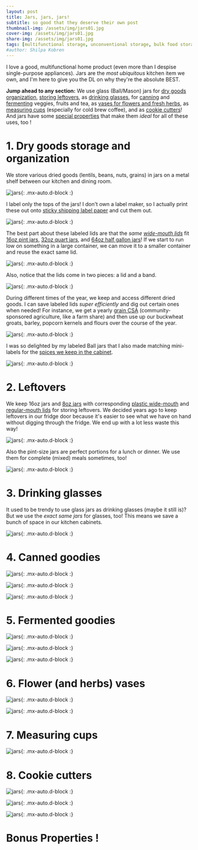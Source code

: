 ```yaml
---
layout: post
title: Jars, jars, jars! 
subtitle: so good that they deserve their own post
thumbnail-img: /assets/img/jars01.jpg
cover-img: /assets/img/jars01.jpg
share-img: /assets/img/jars01.jpg
tags: [multifunctional storage, unconventional storage, bulk food storage, jars, kitchen, pantry, glasses, cookie cutters, leftovers]
#author: Shilpa Kobren
---
```


I love a good, multifunctional home product (even more than I despise single-purpose appliances). Jars are the *most ubiquitous*
kitchen item we own, and I'm here to give you the DL on why they're the absolute BEST. 

**Jump ahead to any section:** We use glass (Ball/Mason) jars for
[dry goods organization](#1-dry-goods-storage-and-organization), 
[storing leftovers](#2-leftovers), 
as [drinking glasses](#3-drinking-glasses), 
for [canning](#4-canned-goodies) and [fermenting](#5-fermented-goodies) veggies, fruits and tea, 
as [vases for flowers and fresh herbs](#6-flower-and-herbs-vases), 
as [measuring cups](#7-measuring-cups) (especially for cold brew coffee), and as 
[cookie cutters](#8-cookie-cutters)! And jars have some [special properties](#bonus-properties-) that make 
them *ideal* for all of these uses, too !

# 1. Dry goods storage and organization

We store various dried goods (lentils, beans, nuts, grains) in jars on a metal shelf between our kitchen and dining room. 

![jars](../assets/img/jars02.jpg){: .mx-auto.d-block :}

I label only the tops of the jars! I don't own a label maker, so I actually print these out onto [sticky shipping label
paper](https://www.amazon.com/gp/product/B089XVPXL9) and cut them out. 

![jars](../assets/img/jars03.jpg){: .mx-auto.d-block :}

The best part about these labeled lids are that the *same [wide-mouth lids](https://www.target.com/p/ball-12pk-wide-mouth-mason-jar-lids-without-bands/-/A-76431389)* fit 
[16oz pint jars](https://www.target.com/p/ball-16oz-12pk-glass-wide-mouth-mason-jar-with-lid-and-band/-/A-50624128), 
[32oz quart jars](https://www.target.com/p/ball-32oz-12pk-glass-wide-mouth-mason-jar-with-lid-and-band/-/A-49139680), and 
[64oz half gallon jars](https://www.target.com/p/ball-64oz-6pk-glass-wide-mouth-mason-jar-with-lid-and-band/-/A-88271632)! 
If we start to run low on something in a large container, we can move it to a smaller container and reuse the exact same lid.

![jars](../assets/img/jars04.jpg){: .mx-auto.d-block :}

Also, notice that the lids come in two pieces: a lid and a band.

![jars](../assets/img/jars05.jpg){: .mx-auto.d-block :}

During different times of the year, we keep and access different dried goods. I can save labeled lids *super efficiently*
and dig out certain ones when needed! For instance, we get a yearly [grain CSA](https://localgrain.org/) 
(community-sponsored agriculture, like a farm share) and then use up our buckwheat groats, barley, popcorn kernels and flours
over the course of the year.

![jars](../assets/img/jars06.jpg){: .mx-auto.d-block :}

I was so delighted by my labeled Ball jars that I also made matching mini-labels for the [spices we keep in the cabinet](https://www.amazon.com/gp/product/B00K8MK384).

![jars](../assets/img/jars07.jpg){: .mx-auto.d-block :}

# 2. Leftovers

We keep 16oz jars and [8oz jars](https://www.target.com/p/ball-8oz-12pk-glass-regular-mouth-mason-jar-with-lid-and-band/-/A-14898081)
with corresponding [plastic wide-mouth](https://www.amazon.com/WIDE-Mouth-Mason-Lids-Pack/dp/B0894RSTF8) and [regular-mouth lids](https://www.amazon.com/gp/product/B0894Q7W9N) for storing leftovers.
We decided years ago to keep leftovers in our fridge door because it's easier to see what we have on hand without digging through the fridge. We end up
with a lot less waste this way!

![jars](../assets/img/jars08.jpg){: .mx-auto.d-block :}

Also the pint-size jars are perfect portions for a lunch or dinner. We use them for complete (mixed) meals sometimes, too!

![jars](../assets/img/jars09.jpg){: .mx-auto.d-block :}

# 3. Drinking glasses

It used to be trendy to use glass jars as drinking glasses (maybe it still is)? But we use the *exact same jars* for glasses, too! 
This means we save a bunch of space in our kitchen cabinets. 

![jars](../assets/img/jars22.jpg){: .mx-auto.d-block :}

# 4. Canned goodies

![jars](../assets/img/jars19.jpg){: .mx-auto.d-block :}

![jars](../assets/img/jars24.jpg){: .mx-auto.d-block :}

![jars](../assets/img/jars23.jpg){: .mx-auto.d-block :}

# 5. Fermented goodies

![jars](../assets/img/jars18.jpg){: .mx-auto.d-block :}

![jars](../assets/img/jars11.jpg){: .mx-auto.d-block :}

![jars](../assets/img/jars12.jpg){: .mx-auto.d-block :}

# 6. Flower (and herbs) vases

![jars](../assets/img/jars13.jpg){: .mx-auto.d-block :}

![jars](../assets/img/jars14.jpg){: .mx-auto.d-block :}

# 7. Measuring cups

![jars](../assets/img/jars21.jpg){: .mx-auto.d-block :}

# 8. Cookie cutters

![jars](../assets/img/jars15.jpg){: .mx-auto.d-block :}

![jars](../assets/img/jars16.jpg){: .mx-auto.d-block :}

![jars](../assets/img/jars17.jpg){: .mx-auto.d-block :}

# Bonus Properties !
